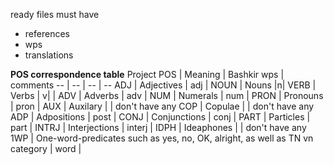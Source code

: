 ready files must have
- references
- wps
- translations

__POS correspondence table__
Project POS | Meaning | Bashkir wps | comments
-- | -- | -- | --
ADJ | Adjectives | adj | 
NOUN | Nouns |n|
VERB | Verbs | v| |
ADV | Adverbs | adv |
NUM | Numerals | num |
PRON | Pronouns | pron |
AUX | Auxilary | | don't have any
COP | Copulae | | don't have any
ADP | Adpositions | post |
CONJ | Conjunctions | conj |
PART | Particles | part |
INTRJ | Interjections | interj | 
IDPH | Ideaphones | | don't have any
1WP | One-word-predicates such as yes, no, OK, alright, as well as TN vn category | word |
